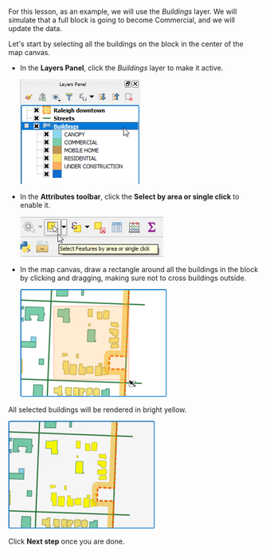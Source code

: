 For this lesson, as an example, we will use the *Buildings* layer. We
will simulate that a full block is going to become Commercial, and we
will update the data.

Let's start by selecting all the buildings on the block in the
center of the map canvas.

- In the **Layers Panel**, click the *Buildings* layer to make it active.

    ![buildings_active_layer](buildings_active_layer.png)

- In the **Attributes toolbar**, click the **Select by area or single
  click** to enable it.

    ![select_tool_button](select_tool_button.png)

- In the map canvas, draw a rectangle around all the buildings in the
  block by clicking and dragging, making sure not to cross buildings
  outside.

    ![select_buildings.png](select_buildings.png)

All selected buildings will be rendered in bright yellow.

![buildings_are_selected](buildings_are_selected.png)

Click **Next step** once you are done.